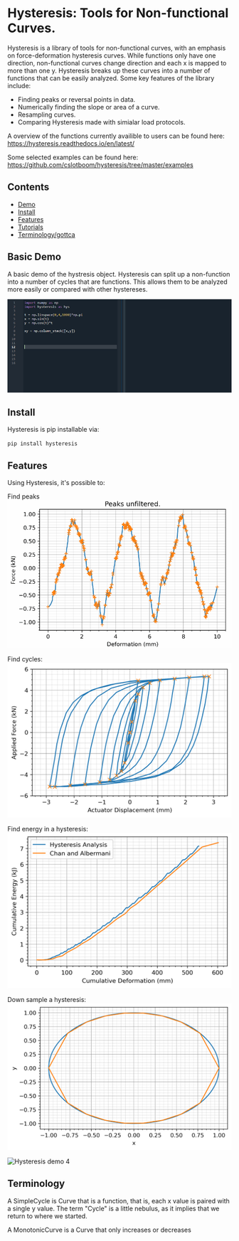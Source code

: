 <h1 align = "Left">Hysteresis: Tools for Non-functional Curves.</h1>


Hysteresis is a library of tools for non-functional curves, with an emphasis on force-deformation hysteresis curves.
While functions only have one direction, non-functional curves change direction and each x is mapped to more than one y. 
Hysteresis breaks up these curves into a number of functions that can be easily analyzed. Some key features of the library include:

* Finding peaks or reversal points in data.
* Numerically finding the slope or area of a curve.
* Resampling curves.
* Comparing Hysteresis made with simialar load protocols.

A overview of the functions currently availible to users can be found here: https://hysteresis.readthedocs.io/en/latest/

Some selected examples can be found here: https://github.com/cslotboom/hysteresis/tree/master/examples

## Contents

* [Demo](https://github.com/cslotboom/Hysteresis#demo)
* [Install](https://github.com/cslotboom/Hysteresis#install)
* [Features](https://github.com/cslotboom/Hysteresis#features)
* [Tutorials](https://github.com/cslotboom/Hysteresis#tutorials)
* [Terminology/gottca](https://github.com/cslotboom/Hysteresis#Terminology)

## Basic Demo

A basic demo of the hystresis object. 
Hysteresis can split up a non-function into a number of cycles that are functions.
This allows them to be analyzed more easily or compared with other hystereses.

![Hysteresis demo 1](doc/images/feat/demo.gif)


## Install

Hysteresis is pip installable via:

`pip install hysteresis`



## Features

Using Hysteresis, it's possible to:

Find peaks
![Hysteresis demo 1](doc/images/feat/demo2.gif)

Find cycles:
![Hysteresis demo 2](doc/images/feat/demo3.png)

Find energy in a hysteresis:
![Hysteresis demo 3](doc/images/feat/CumulativeArea_base.png)

Down sample a hysteresis:
![Hysteresis demo 3](doc/images/feat/demo4.png)


![Hysteresis demo 4](doc/images/feat/compare.png)


## Terminology

A SimpleCycle is Curve that is a function, that is, each x value is paired with a single y value.
The term "Cycle" is a little nebulus, as it implies that we return to where we started.

A MonotonicCurve is a Curve that only increases or decreases


